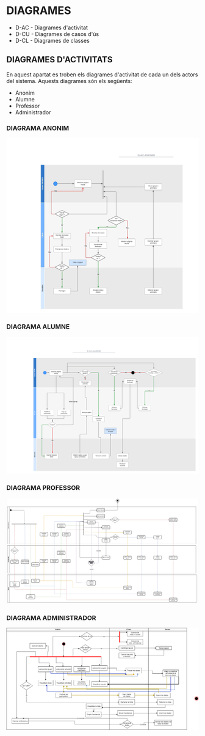# DIAGRAMES

- D-AC - Diagrames d'activitat
- D-CU - Diagrames de casos d'ús
- D-CL - Diagrames de classes

## DIAGRAMES D'ACTIVITATS

En aquest apartat es troben els diagrames d'activitat de cada un dels actors del sistema. Aquests diagrames són els següents:

- Anonim
- Alumne
- Professor
- Administrador

### DIAGRAMA ANONIM

![Diagrama anonim](D-AC-ANONIM.jpeg)

### DIAGRAMA ALUMNE

![Diagrama alumne](D-AC-ALUMNE.png)

### DIAGRAMA PROFESSOR

![Diagrama professor](D-AC-PROF.png)

### DIAGRAMA ADMINISTRADOR

![Diagrama administrador](D-AC-ADMIN.png)

